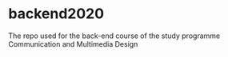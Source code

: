 # backend2020
The repo used for the back-end course of the study programme Communication and Multimedia Design
